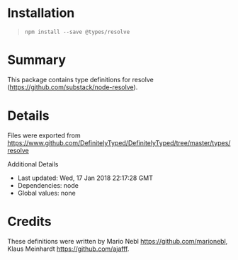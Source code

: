 # Installation
> `npm install --save @types/resolve`

# Summary
This package contains type definitions for resolve (https://github.com/substack/node-resolve).

# Details
Files were exported from https://www.github.com/DefinitelyTyped/DefinitelyTyped/tree/master/types/resolve

Additional Details
 * Last updated: Wed, 17 Jan 2018 22:17:28 GMT
 * Dependencies: node
 * Global values: none

# Credits
These definitions were written by Mario Nebl <https://github.com/marionebl>, Klaus Meinhardt <https://github.com/ajafff>.
